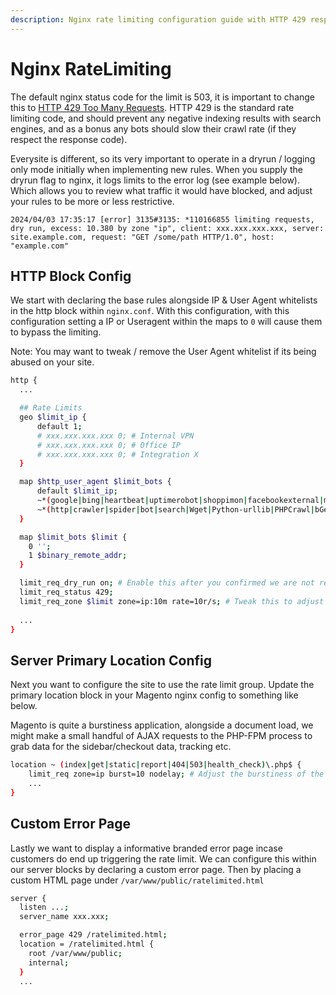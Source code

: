 ```yaml
---
description: Nginx rate limiting configuration guide with HTTP 429 responses and dry-run testing for traffic protection.
---
```

# Nginx RateLimiting

The default nginx status code for the limit is 503, it is important to change this to [HTTP 429 Too Many Requests](https://developer.mozilla.org/en-US/docs/Web/HTTP/Status/429). HTTP 429 is the standard rate limiting code, and should prevent any negative indexing results with search engines, and as a bonus any bots should slow their crawl rate (if they respect the response code).

Everysite is different, so its very important to operate in a dryrun / logging only mode initially when implementing new rules. When you supply the dryrun flag to nginx, it logs limits to the error log (see example below). Which allows you to review what traffic it would have blocked, and adjust your rules to be more or less restrictive. 
```
2024/04/03 17:35:17 [error] 3135#3135: *110166855 limiting requests, dry run, excess: 10.380 by zone "ip", client: xxx.xxx.xxx.xxx, server: site.example.com, request: "GET /some/path HTTP/1.0", host: "example.com"
```

## HTTP Block Config
We start with declaring the base rules alongside IP & User Agent whitelists in the http block within `nginx.conf`. With this configuration, with this configuration setting a IP or Useragent within the maps to `0` will cause them to bypass the limiting.

Note: You may want to tweak / remove the User Agent whitelist if its being abused on your site.

```bash
http {
  ...

  ## Rate Limits
  geo $limit_ip {
      default 1;
      # xxx.xxx.xxx.xxx 0; # Internal VPN
      # xxx.xxx.xxx.xxx 0; # Office IP
      # xxx.xxx.xxx.xxx 0; # Integration X
  }

  map $http_user_agent $limit_bots {
      default $limit_ip;
      ~*(google|bing|heartbeat|uptimerobot|shoppimon|facebookexternal|monitis.com|Zend_Http_Client|magereport.com|SendCloud/|Adyen|ForusP|contentkingapp|node-fetch|Hipex) 0;
      ~*(http|crawler|spider|bot|search|Wget|Python-urllib|PHPCrawl|bGenius|MauiBot|aspiegel) 1;
  }

  map $limit_bots $limit {
    0 '';
    1 $binary_remote_addr;
  }

  limit_req_dry_run on; # Enable this after you confirmed we are not restricting genuine traffic
  limit_req_status 429; 
  limit_req_zone $limit zone=ip:10m rate=10r/s; # Tweak this to adjust the amount of requests before we start rate limiting
  
  ...
}
```

## Server Primary Location Config

Next you want to configure the site to use the rate limit group. Update the primary location block in your Magento nginx config to something like below.

Magento is quite a burstiness application, alongside a document load, we might make a small handful of AJAX requests to the PHP-FPM process to grab data for the sidebar/checkout data, tracking etc. 
```bash
location ~ (index|get|static|report|404|503|health_check)\.php$ {
    limit_req zone=ip burst=10 nodelay; # Adjust the burstiness of the rate limit
    ...
}
```

## Custom Error Page

Lastly we want to display a informative branded error page incase customers do end up triggering the rate limit. We can configure this within our server blocks by declaring a custom error page. Then by placing a custom HTML page under `/var/www/public/ratelimited.html`
```bash
server {
  listen ...;
  server_name xxx.xxx;

  error_page 429 /ratelimited.html;
  location = /ratelimited.html {
    root /var/www/public;
    internal;
  }
  ...
```